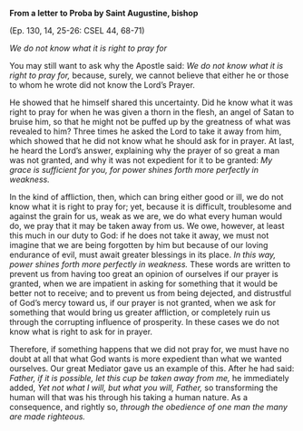 

**From a letter to Proba by Saint Augustine, bishop**

(Ep. 130, 14, 25-26: CSEL 44, 68-71)

_We do not know what it is right to pray for_

You may still want to ask why the Apostle said: _We do not know what it is right to pray for,_ because, surely, we cannot believe that either he or those to whom he wrote did not know the Lord’s Prayer.

He showed that he himself shared this uncertainty. Did he know what it was right to pray for when he was given a thorn in the flesh, an angel of Satan to bruise him, so that he might not be puffed up by the greatness of what was revealed to him? Three times he asked the Lord to take it away from him, which showed that he did not know what he should ask for in prayer. At last, he heard the Lord’s answer, explaining why the prayer of so great a man was not granted, and why it was not expedient for it to be granted: _My grace is sufficient for you, for power shines forth more perfectly in weakness._

In the kind of affliction, then, which can bring either good or ill, we do not know what it is right to pray for; yet, because it is difficult, troublesome and against the grain for us, weak as we are, we do what every human would do, we pray that it may be taken away from us. We owe, however, at least this much in our duty to God: if he does not take it away, we must not imagine that we are being forgotten by him but because of our loving endurance of evil, must await greater blessings in its place. _In this way, power shines forth more perfectly in weakness._ These words are written to prevent us from having too great an opinion of ourselves if our prayer is granted, when we are impatient in asking for something that it would be better not to receive; and to prevent us from being dejected, and distrustful of God’s mercy toward us, if our prayer is not granted, when we ask for something that would bring us greater affliction, or completely ruin us through the corrupting influence of prosperity. In these cases we do not know what is right to ask for in prayer.

Therefore, if something happens that we did not pray for, we must have no doubt at all that what God wants is more expedient than what we wanted ourselves. Our great Mediator gave us an example of this. After he had said: _Father, if it is possible, let this cup be taken away from me,_ he immediately added, _Yet not what I will, but what you will, Father,_ so transforming the human will that was his through his taking a human nature. As a consequence, and rightly so, _through the obedience of one man the many are made righteous._


